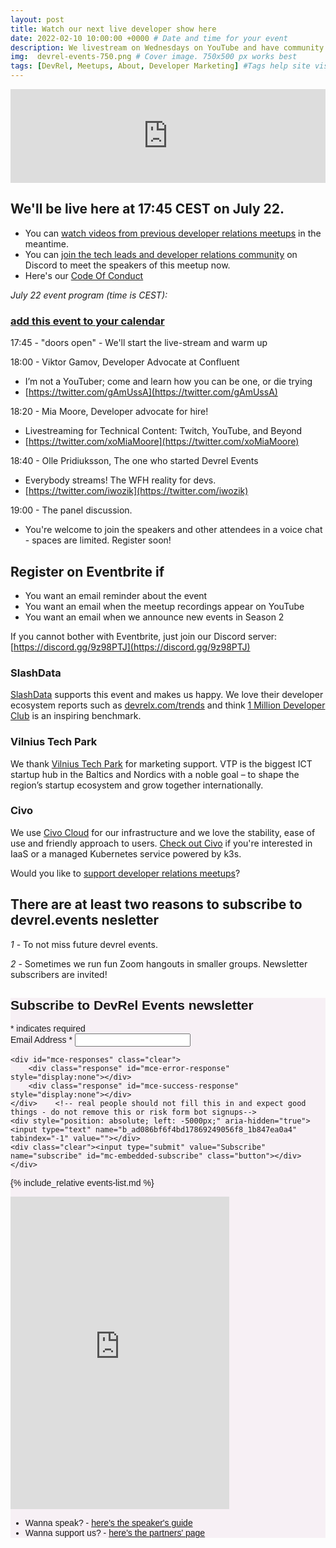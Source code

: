 ```yaml
---
layout: post
title: Watch our next live developer show here
date: 2022-02-10 10:00:00 +0000 # Date and time for your event
description: We livestream on Wednesdays on YouTube and have community calls on Fridays on Discord # Post description
img:  devrel-events-750.png # Cover image. 750x500 px works best 
tags: [DevRel, Meetups, About, Developer Marketing] #Tags help site visitors find events. Add an own tag i.e. DevrelFolks and a city, if you feel like it 
---
```


<!-- https://i.ytimg.com/vi/71NxL0XV2J4/maxresdefault.jpg
http://img.youtube.com/vi/<YouTube_Video_ID_HERE>/mqdefault.jpg  -->

<div class="embed-youtube">
<iframe width="100%" height="auto" src="https://www.youtube.com/embed/rDCdyfHY0GM" frameborder="0" allow="accelerometer; autoplay; encrypted-media; gyroscope; picture-in-picture" allowfullscreen></iframe>
</div>

## We'll be live here at 17:45 CEST on July 22.

* You can [watch videos from previous developer relations meetups](https://www.youtube.com/playlist?list=PLOY5WvYhE7ctJQHhoh73lp87BUFcFECfR) in the meantime. 
* You can [join the tech leads and developer relations community](https://discord.gg/UfnRMjZ) on Discord to meet the speakers of this meetup now. 
* Here's our [Code Of Conduct](https://devrel.events/code-of-conduct/)

_July 22 event program (time is CEST):_
### [add this event to your calendar](https://evt.mx/AgNvekUr)

17:45 - "doors open" - We'll start the live-stream and warm up

18:00 - Viktor Gamov, Developer Advocate at Confluent 
* I’m not a YouTuber; come and learn how you can be one, or die trying
* [https://twitter.com/gAmUssA](https://twitter.com/gAmUssA)

18:20 - Mia Moore, Developer advocate for hire!
* Livestreaming for Technical Content: Twitch, YouTube, and Beyond
* [https://twitter.com/xoMiaMoore](https://twitter.com/xoMiaMoore)

18:40 - Olle Pridiuksson, The one who started Devrel Events
* Everybody streams! The WFH reality for devs.
* [https://twitter.com/iwozik](https://twitter.com/iwozik)

19:00 - The panel discussion.
* You're welcome to join the speakers and other attendees in a voice chat - spaces are limited. Register soon!

## Register on Eventbrite if
* You want an email reminder about the event
* You want an email when the meetup recordings appear on YouTube
* You want an email when we announce new events in Season 2

If you cannot bother with Eventbrite, just join our Discord server: [https://discord.gg/9z98PTJ](https://discord.gg/9z98PTJ)

<div id="eventbrite-widget-container-111336863556"></div>

<script src="https://www.eventbrite.com/static/widgets/eb_widgets.js"></script>

<script type="text/javascript">
    var exampleCallback = function() {
        console.log('Order complete!');
    };

    window.EBWidgets.createWidget({
        // Required
        widgetType: 'checkout',
        eventId: '111336863556',
        iframeContainerId: 'eventbrite-widget-container-111336863556',

        // Optional
        iframeContainerHeight: 600,  // Widget height in pixels. Defaults to a minimum of 425px if not provided
        onOrderComplete: exampleCallback  // Method called when an order has successfully completed
    });
</script>



### SlashData
[SlashData](https://www.slashdata.co/) supports this event and makes us happy. We love their developer ecosystem reports such as [devrelx.com/trends](https://www.devrelx.com/trends) and think [1 Million Developer Club](https://www.1milliondeveloperclub.com/) is an inspiring benchmark.

### Vilnius Tech Park
We thank [Vilnius Tech Park](https://vilniustechpark.com/) for marketing support. VTP is the biggest ICT startup hub in the Baltics and Nordics with a noble goal – to shape the region’s startup ecosystem and grow together internationally.

### Civo
We use [Civo Cloud](https://www.civo.com/?ref=0b3bd0) for our infrastructure and we love the stability, ease of use and friendly approach to users. [Check out Civo](https://www.civo.com/?ref=0b3bd0) if you're interested in IaaS or a managed Kubernetes service powered by k3s.

Would you like to [support developer relations meetups](https://devrel.events/partners)?



## There are at least two reasons to subscribe to devrel.events nesletter

*1* - To not miss future devrel events.

*2* - Sometimes we run fun Zoom hangouts in smaller groups. Newsletter subscribers are invited! 


<!-- Begin Mailchimp Signup Form -->
<link href="//cdn-images.mailchimp.com/embedcode/classic-10_7.css" rel="stylesheet" type="text/css">
<style type="text/css">
	#mc_embed_signup{background:#f7f0f5; clear:left; font:14px Helvetica,Arial,sans-serif; }
	/* Add your own Mailchimp form style overrides in your site stylesheet or in this style block.
	   We recommend moving this block and the preceding CSS link to the HEAD of your HTML file. */
</style>
<div id="mc_embed_signup">
<form action="https://events.us4.list-manage.com/subscribe/post?u=ad086bf6f4bd17869249056f8&amp;id=1b847ea0a4" method="post" id="mc-embedded-subscribe-form" name="mc-embedded-subscribe-form" class="validate" target="_blank" novalidate>
    <div id="mc_embed_signup_scroll">
	<h2>Subscribe to DevRel Events newsletter</h2>
<div class="indicates-required"><span class="asterisk">*</span> indicates required</div>
<div class="mc-field-group">
	<label for="mce-EMAIL">Email Address  <span class="asterisk">*</span>
</label>
	<input type="email" value="" name="EMAIL" class="required email" id="mce-EMAIL">
</div>

	<div id="mce-responses" class="clear">
		<div class="response" id="mce-error-response" style="display:none"></div>
		<div class="response" id="mce-success-response" style="display:none"></div>
	</div>    <!-- real people should not fill this in and expect good things - do not remove this or risk form bot signups-->
    <div style="position: absolute; left: -5000px;" aria-hidden="true"><input type="text" name="b_ad086bf6f4bd17869249056f8_1b847ea0a4" tabindex="-1" value=""></div>
    <div class="clear"><input type="submit" value="Subscribe" name="subscribe" id="mc-embedded-subscribe" class="button"></div>
    </div>
</form>
</div>

<!--End mc_embed_signup-->

{% include_relative events-list.md %}

<iframe src="https://discord.com/widget?id=727840216110596116&theme=light" width="350" height="500" allowtransparency="true" frameborder="0"></iframe>

* Wanna speak? - [here's the speaker's guide](https://devrel.events/speakers-guide/)
* Wanna support us? - [here's the partners' page](https://devrel.events/partners/)

<!-- Twitter universal website tag code -->
<script>
!function(e,t,n,s,u,a){e.twq||(s=e.twq=function(){s.exe?s.exe.apply(s,arguments):s.queue.push(arguments);
},s.version='1.1',s.queue=[],u=t.createElement(n),u.async=!0,u.src='//static.ads-twitter.com/uwt.js',
a=t.getElementsByTagName(n)[0],a.parentNode.insertBefore(u,a))}(window,document,'script');
// Insert Twitter Pixel ID and Standard Event data below
twq('init','o43z8');
twq('track','PageView');
</script>
<!-- End Twitter universal website tag code -->